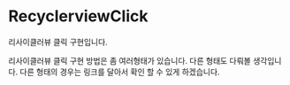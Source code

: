 # RecyclerviewClick
리사이클러뷰 클릭 구현입니다.

리사이클러뷰 클릭 구현 방법은 좀 여러형태가 있습니다. 다른 형태도 다뤄볼 생각입니다.
다른 형태의 경우는 링크를 달아서 확인 할 수 있게 하겠습니다.
